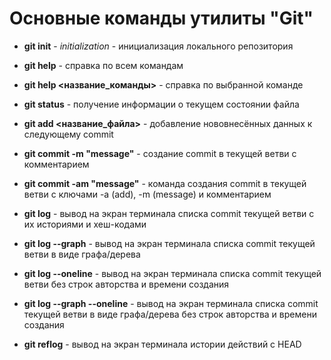# Основные команды утилиты "Git"

* **git init** - *initialization* - инициализация локального репозитория

* **git help** - справка по всем командам

* **git help <название_команды>** - справка по выбранной команде

* **git status** - получение информации о текущем состоянии файла

* **git add <название_файла>** - добавление нововнесённых данных к следующему commit

* **git commit -m "message"** - создание commit в текущей ветви с комментарием

* **git commit -am "message"** - команда создания commit в текущей ветви с ключами -a (add), -m (message) и комментарием

* **git log** - вывод на экран терминала списка commit текущей ветви с их историями и хеш-кодами

* **git log --graph** - вывод на экран терминала списка commit текущей ветви в виде графа/дерева

* **git log --oneline** - вывод на экран терминала списка commit текущей ветви без строк авторства и времени создания

* **git log --graph --oneline** -  вывод на экран терминала списка commit текущей ветви в виде графа/дерева без строк авторства и времени создания

* **git reflog** - вывод на экран терминала истории действий с HEAD